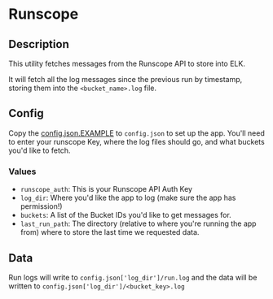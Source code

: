 # Runscope #

## Description ##

This utility fetches messages from the Runscope API to store into ELK.

It will fetch all the log messages since the previous run by timestamp, storing
them into the `<bucket_name>.log` file.

## Config ##

Copy the [config.json.EXAMPLE](./config.json.EXAMPLE) to `config.json` to set
up the app. You'll need to enter your runscope Key, where the log files
should go, and what buckets you'd like to fetch.

### Values ###

*  `runscope_auth`: This is your Runscope API Auth Key
*  `log_dir`: Where you'd like the app to log (make sure the app has
   permission!)
*  `buckets`: A list of the Bucket IDs you'd like to get messages for.
*  `last_run_path`: The directory (relative to where you're running the app
   from) where to store the last time we requested data.

## Data ##

Run logs will write to `config.json['log_dir']/run.log` and the data will be
written to `config.json['log_dir']/<bucket_key>.log`

